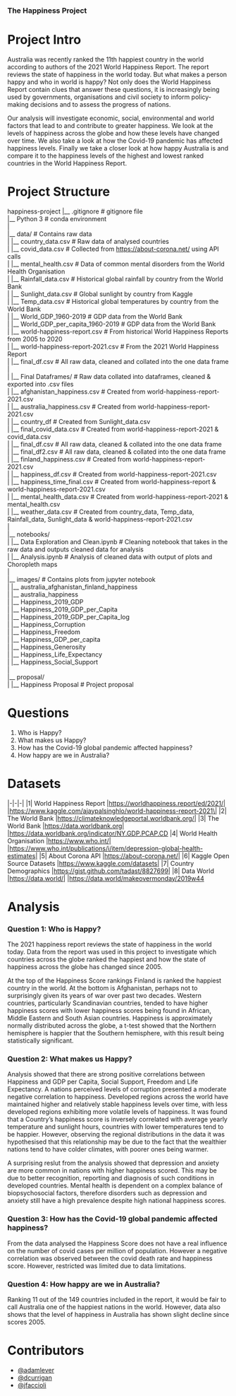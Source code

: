 ### The Happiness Project

# Project Intro

Australia was recently ranked the 11th happiest country in the world according to authors of the 2021 World Happiness Report. The report reviews the state of happiness in the world today. But what makes a person happy and who in world is happy? Not only does the World Happiness Report contain clues that answer these questions, it is increasingly being used by governments, organisations and civil society to inform policy-making decisions and to assess the progress of nations. 

Our analysis will investigate economic, social, environmental and world factors that lead to and contribute to greater happiness. We look at the levels of happiness across the globe and how these levels have changed over time. We also take a look at how the Covid-19 pandemic has affected happiness levels. Finally we take a closer look at how happy Australia is and compare it to the happiness levels of the highest and lowest ranked countries in the World Happiness Report. 


# Project Structure

happiness-project 
|__ .gitignore                      # gitignore file  
|__ Python 3                        # conda environment  
|   
|__ data/                           # Contains raw data  
|   |__ country_data.csv                    # Raw data of analysed countries  
|   |__ covid_data.csv                      # Collected from https://about-corona.net/ using API calls  
|   |__ mental_health.csv                   # Data of common mental disorders from the World Health Organisation  
|   |__ Rainfall_data.csv                   # Historical global rainfall by country from the World Bank  
|   |__ Sunlight_data.csv                   # Global sunlight by country from Kaggle  
|   |__ Temp_data.csv                       # Historical global temperatures by country from the World Bank  
|   |__ World_GDP_1960-2019                 # GDP data from the World Bank  
|   |__ World_GDP_per_capita_1960-2019      # GDP data from the World Bank  
|   |__ world-happiness-report.csv          # From historical World Happiness Reports from 2005 to 2020  
|   |__ world-happiness-report-2021.csv     # From the 2021 World Happiness Report  
|   |__ final_df.csv                        # All raw data, cleaned and collated into the one data frame        
|  
|   |__ Final Dataframes/           # Raw data collated into dataframes, cleaned & exported into .csv files  
|           |__ afghanistan_happiness.csv       # Created from world-happiness-report-2021.csv  
|           |__ australia_happiness.csv         # Created from world-happiness-report-2021.csv  
|           |__ country_df                      # Created from Sunlight_data.csv  
|           |__ final_covid_data.csv            # Created from world-happiness-report-2021 & covid_data.csv  
|           |__ final_df.csv                    # All raw data, cleaned & collated into the one data frame  
|           |__ final_df2.csv                   # All raw data, cleaned & collated into the one data frame  
|           |__ finland_happiness.csv           # Created from world-happiness-report-2021.csv  
|           |__ happiness_df.csv                # Created from world-happiness-report-2021.csv  
|           |__ happiness_time_final.csv        # Created from world-happiness-report & world-happiness-report-2021.csv  
|           |__ mental_health_data.csv          # Created from world-happiness-report-2021 & mental_health.csv  
|           |__ weather_data.csv                # Created from country_data, Temp_data, Rainfall_data, Sunlight_data & world-happiness-report-2021.csv  
|  
|__ notebooks/  
|   |__ Data Exploration and Clean.ipynb    # Cleaning notebook that takes in the raw data and outputs cleaned data for analysis     
|   |__ Analysis.ipynb                      # Analysis of cleaned data with output of plots and Choropleth maps  
|     
|__ images/                         # Contains plots from jupyter notebook  
|   |__ australia_afghanistan_finland_happiness  
|   |__ australia_happiness  
|   |__ Happiness_2019_GDP  
|   |__ Happiness_2019_GDP_per_Capita  
|   |__ Happiness_2019_GDP_per_Capita_log  
|   |__ Happiness_Corruption  
|   |__ Happiness_Freedom  
|   |__ Happiness_GDP_per_capita  
|   |__ Happiness_Generosity  
|   |__ Happiness_Life_Expectancy  
|   |__ Happiness_Social_Support  
|   
|__ proposal/  
|   |__ Happiness Proposal     # Project proposal   
  
  
# Questions 

1. Who is Happy? 
2. What makes us Happy? 
3. How has the Covid-19 global pandemic affected happiness?
4. How happy are we in Australia?


# Datasets 

|-|-|-|
|1| World Happiness Report      |https://worldhappiness.report/ed/2021/| |https://www.kaggle.com/ajaypalsinghlo/world-happiness-report-2021\|
|2| The World Bank              |https://climateknowledgeportal.worldbank.org/|
|3| The World Bank              |https://data.worldbank.org| |https://data.worldbank.org/indicator/NY.GDP.PCAP.CD
|4| World Health Organisation   |https://www.who.int/| |https://www.who.int/publications/i/item/depression-global-health-estimates|
|5| About Corona API            |https://about-corona.net/|
|6| Kaggle Open Source Datasets |https://www.kaggle.com/datasets| 
|7| Country Demographics        |https://gist.github.com/tadast/8827699| 
|8| Data World                  |https://data.world/| |https://data.world/makeovermonday/2019w44 


# Analysis  
  
### Question 1: Who is Happy?   

The 2021 happiness report reviews the state of happiness in the world today. Data from the report was used in this project to investigate which countries across the globe ranked the happiest and how the state of happiness across the globe has changed since 2005.   
  
At the top of the Happiness Score rankings Finland is ranked the happiest country in the world. At the bottom is Afghanistan, perhaps not to surprisingly given its years of war over past two decades. Western countries, particularly Scandinavian countries, tended to have higher happiness scores with lower happiness scores being found in African, Middle Eastern and South Asian countries. Happiness is approximately normally distributed across the globe, a t-test showed that the Northern hemisphere is happier that the Southern hemisphere, with this result being statistically significant.  
  
   
### Question 2: What makes us Happy?   
  
Analysis showed that there are strong positive correlations between Happiness and GDP per Capita, Social Support, Freedom and Life Expectancy. A nations perceived levels of corruption presented a moderate negative correlation to happiness. Developed regions across the world have maintained higher and relatively stable happiness levels over time, with less developed regions exhibiting more volatile levels of happiness. It was found that a Country’s happiness score is inversely correlated with average yearly temperature and sunlight hours, countries with lower temperatures tend to be happier. However, observing the regional distributions in the data it was hypothesised that this relationship may be due to the fact that the wealthier nations tend to have colder climates, with poorer ones being warmer.  
  
A surprising reslut from the analysis showed that depression and anxiety are more common in nations with higher happiness scored. This may be due to better recognition, reporting and diagnosis of such conditions in developed countries. Mental health is dependent on a complex balance of biopsychosocial factors, therefore disorders such as depression and anxiety still have a high prevalence despite high national happiness scores.  
  
  
### Question 3: How has the Covid-19 global pandemic affected happiness?  
  
From the data analysed the Happiness Score does not have a real influence on the number of covid cases per million of population. However a negative correlation was observed between the covid death rate and happiness score. However, restricted was limited due to data limitations.  
  
  
### Question 4: How happy are we in Australia?  
  
Ranking 11 out of the 149 countries included in the report, it would be fair to call Australia one of the happiest nations in the world. However, data also shows that the level of happiness in Australia has shown slight decline since scores 2005.  
  
  
# Contributors  
  
- [@adamlever](https://github.com/adamlever)  
- [@dcurrigan](https://github.com/dcurrigan)  
- [@jfaccioli](https://github.com/jfaccioli)  
  
